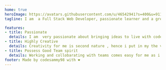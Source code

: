 ```yaml
---
home: true
heroImage: https://avatars.githubusercontent.com/u/46542941?s=400&u=911a205d4d861726c436777db3fe8705d7189845&v=4
tagline: I am  a Full Stack Web Developer, passionate learner and a great writer

features:
- title: Passionate
  details: I am  very passionate about bringing ideas to live with code and  that can be seen in the amazing web applications i have worked on over the years
- title: Highly Creative
  details: Creativity for me is second nature , hence i put in my the very best of my creative ability in what ever task i am working on. I love being minimalistic while achieving great results
- title: Possess Good Team spirit
  details: Working and collobarating with teams comes easy for me as i am an easy going person. I believe so much in the division of labour and the principle of achieving more  collectively rather than individually
footer: Made by codesammy98 with ❤️
---
```

